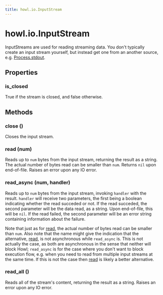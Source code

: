 ```yaml
---
title: howl.io.InputStream
---
```


# howl.io.InputStream

InputStreams are used for reading streaming data. You don't typically create an
input stream yourself, but instead get one from an another source, e.g.
[Process.stdout](process.html#stdout).

## Properties

### is_closed

True if the stream is closed, and false otherwise.

## Methods

### close ()

Closes the input stream.

### read (num)

Reads up to `num` bytes from the input stream, returning the result as a string.
The actual number of bytes read can be smaller than `num`. Returns `nil` upon
end-of-file. Raises an error upon any IO error.

### read_async (num, handler)

Reads up to `num` bytes from the input stream, invoking `handler` with the
result. `handler` will receive two parameters, the first being a boolean
indicating whether the read succeded or not. If the read succeded, the second
parameter will be the data read, as a string. Upon end-of-file, this will be
`nil`. If the read failed, the second parameter will be an error string
containing information about the failure.

Note that just as for [read](#read), the actual number of bytes read can be
smaller than `num`. Also note that the name might give the indication that the
alternative, [read](#read), is not asynchronous while `read_async` is. This is
not actually the case, as both are asynchronous in the sense that neither will
block Howl; `read_async` is for the case where you don't want to block execution
flow, e.g. when you need to read from multiple input streams at the same time.
If this is not the case then [read](#read) is likely a better alternative.

### read_all ()

Reads all of the stream's content, returning the result as a string. Raises an
error upon any IO error.
